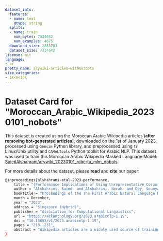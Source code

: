 ```yaml
---
dataset_info:
  features:
  - name: text
    dtype: string
  splits:
  - name: train
    num_bytes: 7334642
    num_examples: 4675
  download_size: 2883783
  dataset_size: 7334642
license: mit
language:
- ar
pretty_name: arywiki-articles-withoutbots
size_categories:
- 1K<n<10K
---
```

# Dataset Card for "Moroccan_Arabic_Wikipedia_20230101_nobots"

This dataset is created using the Moroccan Arabic Wikipedia articles (**after removing bot-generated articles**), downloaded on the 1st of January 2023, processed using `Gensim` Python library, and preprocessed using `tr` Linux/Unix utility and `CAMeLTools` Python toolkit for Arabic NLP. This dataset was used to train this Moroccan Arabic Wikipedia Masked Language Model: [SaiedAlshahrani/arywiki_20230101_roberta_mlm_nobots](https://huggingface.co/SaiedAlshahrani/arywiki_20230101_roberta_mlm_nobots).

For more details about the dataset, please **read** and **cite** our paper:

```bash
@inproceedings{alshahrani-etal-2023-performance,
    title = "{Performance Implications of Using Unrepresentative Corpora in {A}rabic Natural Language Processing}",
    author = "Alshahrani, Saied  and Alshahrani, Norah  and Dey, Soumyabrata  and Matthews, Jeanna",
    booktitle = "Proceedings of the The First Arabic Natural Language Processing Conference (ArabicNLP 2023)",
    month = December,
    year = "2023",
    address = "Singapore (Hybrid)",
    publisher = "Association for Computational Linguistics",
    url = "https://aclanthology.org/2023.arabicnlp-1.19",
    doi = "10.18653/v1/2023.arabicnlp-1.19",
    pages = "218--231",
    abstract = "Wikipedia articles are a widely used source of training data for Natural Language Processing (NLP) research, particularly as corpora for low-resource languages like Arabic. However, it is essential to understand the extent to which these corpora reflect the representative contributions of native speakers, especially when many entries in a given language are directly translated from other languages or automatically generated through automated mechanisms. In this paper, we study the performance implications of using inorganic corpora that are not representative of native speakers and are generated through automated techniques such as bot generation or automated template-based translation. The case of the Arabic Wikipedia editions gives a unique case study of this since the Moroccan Arabic Wikipedia edition (ARY) is small but representative, the Egyptian Arabic Wikipedia edition (ARZ) is large but unrepresentative, and the Modern Standard Arabic Wikipedia edition (AR) is both large and more representative. We intrinsically evaluate the performance of two main NLP upstream tasks, namely word representation and language modeling, using word analogy evaluations and fill-mask evaluations using our two newly created datasets: Arab States Analogy Dataset (ASAD) and Masked Arab States Dataset (MASD). We demonstrate that for good NLP performance, we need both large and organic corpora; neither alone is sufficient. We show that producing large corpora through automated means can be a counter-productive, producing models that both perform worse and lack cultural richness and meaningful representation of the Arabic language and its native speakers.",
}
```